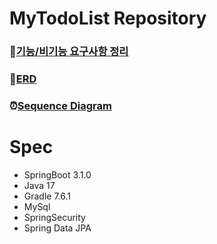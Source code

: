 # MyTodoList Repository

### 📝[기능/비기능 요구사항 정리](https://github.com/Hyeon-Uk/MyTodoList/blob/main/Requirements.md)
### 📗[ERD]()
### ⏰[Sequence Diagram]()

# Spec
- SpringBoot 3.1.0
- Java 17
- Gradle 7.6.1
- MySql
- SpringSecurity
- Spring Data JPA
